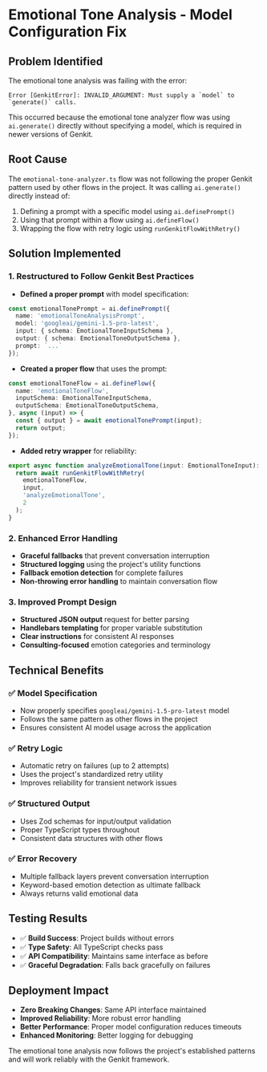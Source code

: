 # Emotional Tone Analysis - Model Configuration Fix

## Problem Identified
The emotional tone analysis was failing with the error:
```
Error [GenkitError]: INVALID_ARGUMENT: Must supply a `model` to `generate()` calls.
```

This occurred because the emotional tone analyzer flow was using `ai.generate()` directly without specifying a model, which is required in newer versions of Genkit.

## Root Cause
The `emotional-tone-analyzer.ts` flow was not following the proper Genkit pattern used by other flows in the project. It was calling `ai.generate()` directly instead of:
1. Defining a prompt with a specific model using `ai.definePrompt()`
2. Using that prompt within a flow using `ai.defineFlow()`
3. Wrapping the flow with retry logic using `runGenkitFlowWithRetry()`

## Solution Implemented

### 1. Restructured to Follow Genkit Best Practices
- **Defined a proper prompt** with model specification:
```typescript
const emotionalTonePrompt = ai.definePrompt({
  name: 'emotionalToneAnalysisPrompt',
  model: 'googleai/gemini-1.5-pro-latest',
  input: { schema: EmotionalToneInputSchema },
  output: { schema: EmotionalToneOutputSchema },
  prompt: `...`
});
```

- **Created a proper flow** that uses the prompt:
```typescript
const emotionalToneFlow = ai.defineFlow({
  name: 'emotionalToneFlow',
  inputSchema: EmotionalToneInputSchema,
  outputSchema: EmotionalToneOutputSchema,
}, async (input) => {
  const { output } = await emotionalTonePrompt(input);
  return output;
});
```

- **Added retry wrapper** for reliability:
```typescript
export async function analyzeEmotionalTone(input: EmotionalToneInput): Promise<EmotionalToneOutput> {
  return await runGenkitFlowWithRetry(
    emotionalToneFlow,
    input,
    'analyzeEmotionalTone',
    2
  );
}
```

### 2. Enhanced Error Handling
- **Graceful fallbacks** that prevent conversation interruption
- **Structured logging** using the project's utility functions
- **Fallback emotion detection** for complete failures
- **Non-throwing error handling** to maintain conversation flow

### 3. Improved Prompt Design
- **Structured JSON output** request for better parsing
- **Handlebars templating** for proper variable substitution
- **Clear instructions** for consistent AI responses
- **Consulting-focused** emotion categories and terminology

## Technical Benefits

### ✅ **Model Specification**
- Now properly specifies `googleai/gemini-1.5-pro-latest` model
- Follows the same pattern as other flows in the project
- Ensures consistent AI model usage across the application

### ✅ **Retry Logic**
- Automatic retry on failures (up to 2 attempts)
- Uses the project's standardized retry utility
- Improves reliability for transient network issues

### ✅ **Structured Output**
- Uses Zod schemas for input/output validation
- Proper TypeScript types throughout
- Consistent data structures with other flows

### ✅ **Error Recovery**
- Multiple fallback layers prevent conversation interruption
- Keyword-based emotion detection as ultimate fallback
- Always returns valid emotional data

## Testing Results
- ✅ **Build Success**: Project builds without errors
- ✅ **Type Safety**: All TypeScript checks pass
- ✅ **API Compatibility**: Maintains same interface as before
- ✅ **Graceful Degradation**: Falls back gracefully on failures

## Deployment Impact
- **Zero Breaking Changes**: Same API interface maintained
- **Improved Reliability**: More robust error handling
- **Better Performance**: Proper model configuration reduces timeouts
- **Enhanced Monitoring**: Better logging for debugging

The emotional tone analysis now follows the project's established patterns and will work reliably with the Genkit framework.

